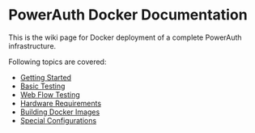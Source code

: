 # PowerAuth Docker Documentation

This is the wiki page for Docker deployment of a complete PowerAuth infrastructure.

Following topics are covered:

- [Getting Started](./Getting-Started.md)
- [Basic Testing](./Basic-Testing.md)
- [Web Flow Testing](./Web-Flow-Testing.md)
- [Hardware Requirements](./Hardware-Requirements.md)
- [Building Docker Images](./Building-Docker-Images.md)
- [Special Configurations](./Special-Configurations.md)

